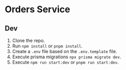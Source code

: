 # Orders Service

## Dev

1. Clone the repo.
2. Run `npm install` or `pnpm install`.
3. Create a `.env` file based on the `.env.template` file.
4. Execute prisma migrations `npx prisma migrate dev`.
5. Execute `npm run start:dev` or `pnpm run start:dev`.

